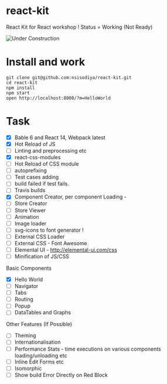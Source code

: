 # react-kit
React Kit for React workshop ! Status = Working (Not Ready)

![Under Construction](http://s29.postimg.org/71vwj0gef/under_Construction.gif)

# Install and work

```
git clone git@github.com:nsisodiya/react-kit.git
cd react-kit
npm install
npm start
open http://localhost:8000/?m=HelloWorld
```

# Task

- [x] Bable 6 and React 14, Webpack latest
- [x] Hot Reload of JS
- [ ] Linting and preprocessing etc
- [x] react-css-modules
- [ ] Hot Reload of CSS module
- [ ] autoprefixing
- [ ] Test cases adding
- [ ] build failed if test fails.
- [ ] Travis builds
- [x] Component Creator, per component Loading -
- [ ] Store Creator
- [ ] Store Viewer
- [ ] Animation
- [ ] Image loader
- [ ] svg-icons to font generator !
- [ ] External CSS Loader
- [ ] External CSS - Font Awesome
- [ ] Elemental UI - http://elemental-ui.com/css
- [ ] Minification of JS/CSS

Basic Components

- [x] Hello World
- [ ] Navigator
- [ ] Tabs
- [ ] Routing
- [ ] Popup
- [ ] DataTables and Graphs

Other Features (If Possible)

- [ ] Theming
- [ ] Internationalisation
- [ ] Performance Stats - time executions on various components loading/unloading etc
- [ ] Inline Edit Forms etc
- [ ] Isomorphic
- [ ] Show build Error Directly on Red Block

